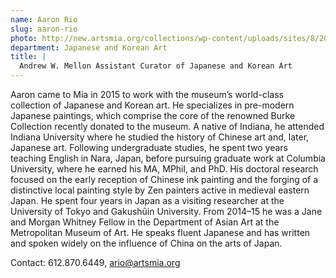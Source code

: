 ```yaml
---
name: Aaron Rio
slug: aaron-rio
photo: http://new.artsmia.org/collections/wp-content/uploads/sites/8/2016/01/aaron-rio-bio.jpg
department: Japanese and Korean Art
title: |
  Andrew W. Mellon Assistant Curator of Japanese and Korean Art
---
```


Aaron came to Mia in 2015 to work with the museum’s world-class collection of Japanese and Korean art. He specializes in pre-modern Japanese paintings, which comprise the core of the renowned Burke Collection recently donated to the museum. A native of Indiana, he attended Indiana University where he studied the history of Chinese art and, later, Japanese art. Following undergraduate studies, he spent two years teaching English in Nara, Japan, before pursuing graduate work at Columbia University, where he earned his MA, MPhil, and PhD. His doctoral research focused on the early reception of Chinese ink painting and the forging of a distinctive local painting style by Zen painters active in medieval eastern Japan. He spent four years in Japan as a visiting researcher at the University of Tokyo and Gakushūin University. From 2014–15 he was a Jane and Morgan Whitney Fellow in the Department of Asian Art at the Metropolitan Museum of Art. He speaks fluent Japanese and has written and spoken widely on the influence of China on the arts of Japan.

Contact: 612.870.6449, [ario@artsmia.org](mailto:ario@artsmia.org)
